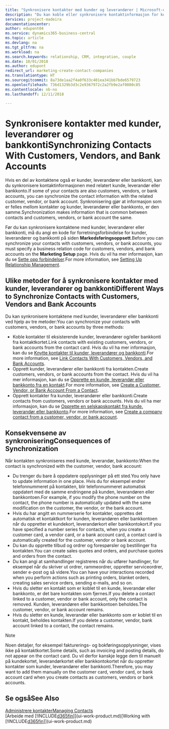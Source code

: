 ```yaml
---
title: "Synkronisere kontakter med kunder og leverandører | Microsoft-dokumentasjon"
description: "Du kan koble eller synkronisere kontaktinformasjon for kontakter som også er kunder, leverandører eller bankkonti, så du oppdaterer informasjon bare på ett sted."
services: project-madeira
documentationcenter: 
author: edupont04
ms.service: dynamics365-business-central
ms.topic: article
ms.devlang: na
ms.tgt_pltfrm: na
ms.workload: na
ms.search.keywords: relationship, CRM, integration, couple
ms.date: 10/01/2018
ms.author: edupont
redirect_url: marketing-create-contact-companies
ms.translationtype: HT
ms.sourcegitcommit: 8a73de1aa2f4a0f633c401ea341bb7bde6579723
ms.openlocfilehash: 736d1329b3d3c2e9367972c2a2fb9e2af0080c85
ms.contentlocale: nb-no
ms.lasthandoff: 12/11/2018

---
```

# <a name="synchronizing-contacts-with-customers-vendors-and-bank-accounts"></a><span data-ttu-id="8667a-103">Synkronisere kontakter med kunder, leverandører og bankkonti</span><span class="sxs-lookup"><span data-stu-id="8667a-103">Synchronizing Contacts With Customers, Vendors, and Bank Accounts</span></span>
<span data-ttu-id="8667a-104">Hvis en del av kontaktene også er kunder, leverandører eller bankkonti, kan du synkronisere kontaktinformasjonen med relatert kunde, leverandør eller bankkonto.</span><span class="sxs-lookup"><span data-stu-id="8667a-104">If some of your contacts are also customers, vendors, or bank accounts, you can synchronize the contact information with the related customer, vendor, or bank account.</span></span> <span data-ttu-id="8667a-105">Synkronisering gjør at informasjon som er felles mellom kontakter og kunder, leverandører eller bankkonto, er den samme.</span><span class="sxs-lookup"><span data-stu-id="8667a-105">Synchronization makes information that is common between contacts and customers, vendors, or bank account the same.</span></span>  

<span data-ttu-id="8667a-106">Før du kan synkronisere kontaktene med kunder, leverandører eller bankkonti, må du angi en kode for forretningsforbindelse for kunder, leverandører og bankkonti på siden **Markedsføringsoppsett**.</span><span class="sxs-lookup"><span data-stu-id="8667a-106">Before you can synchronize your contacts with customers, vendors, or bank accounts, you must specify a business relation code for customers, vendors, and bank accounts on the **Marketing Setup** page.</span></span> <span data-ttu-id="8667a-107">Hvis du vil ha mer informasjon, kan du se [Sette opp forbindelser](marketing-setup-marketing.md).</span><span class="sxs-lookup"><span data-stu-id="8667a-107">For more information, see [Setting Up Relationship Management](marketing-setup-marketing.md).</span></span>

## <a name="different-ways-to-synchronize-contacts-with-customers-vendors-and-bank-accounts"></a><span data-ttu-id="8667a-108">Ulike metoder for å synkronisere kontakter med kunder, leverandører og bankkonti</span><span class="sxs-lookup"><span data-stu-id="8667a-108">Different Ways to Synchronize Contacts with Customers, Vendors and Bank Accounts</span></span>
<span data-ttu-id="8667a-109">Du kan synkronisere kontaktene med kunder, leverandører eller bankkonti ved hjelp av tre metoder:</span><span class="sxs-lookup"><span data-stu-id="8667a-109">You can synchronize your contacts with customers, vendors, or bank accounts by three methods:</span></span>

* <span data-ttu-id="8667a-110">Koble kontakter til eksisterende kunder, leverandører og/eller bankkonti fra kontaktkortet.</span><span class="sxs-lookup"><span data-stu-id="8667a-110">Link contacts with existing customers, vendors, or bank accounts from the contact card.</span></span> <span data-ttu-id="8667a-111">Hvis du vil ha mer informasjon, kan du se [Knytte kontakter til kunder, leverandører og bankkonti](marketing-how-link-contact.md).</span><span class="sxs-lookup"><span data-stu-id="8667a-111">For more information, see [Link Contacts With Customers, Vendors, and Bank Accounts](marketing-how-link-contact.md).</span></span>
* <span data-ttu-id="8667a-112">Opprett kunder, leverandører eller bankkonti fra kontakten.</span><span class="sxs-lookup"><span data-stu-id="8667a-112">Create customers, vendors, or bank accounts from the contact.</span></span> <span data-ttu-id="8667a-113">Hvis du vil ha mer informasjon, kan du se [Opprette en kunde, leverandør eller bankkonto fra en kontakt](marketing-how-create-contacts-new-customers-vendors-bank-accounts.md).</span><span class="sxs-lookup"><span data-stu-id="8667a-113">For more information, see [Create a Customer, Vendor, or Bank Account From a Contact](marketing-how-create-contacts-new-customers-vendors-bank-accounts.md).</span></span>
* <span data-ttu-id="8667a-114">Opprett kontakter fra kunder, leverandører eller bankkonti.</span><span class="sxs-lookup"><span data-stu-id="8667a-114">Create contacts from customers, vendors or bank accounts.</span></span> <span data-ttu-id="8667a-115">Hvis du vil ha mer informasjon, kan du se [Opprette en selskapskontakt fra kunde, leverandør eller bankkonto](marketing-how-create-contact-companies.md).</span><span class="sxs-lookup"><span data-stu-id="8667a-115">For more information, see [Create a company contact from a customer, vendor, or bank account](marketing-how-create-contact-companies.md).</span></span>

## <a name="consequences-of-synchronization"></a><span data-ttu-id="8667a-116">Konsekvensene av synkronisering</span><span class="sxs-lookup"><span data-stu-id="8667a-116">Consequences of Synchronization</span></span>
<span data-ttu-id="8667a-117">Når kontakten synkroniseres med kunde, leverandør, bankkonto:</span><span class="sxs-lookup"><span data-stu-id="8667a-117">When the contact is synchronized with the customer, vendor, bank account:</span></span>

* <span data-ttu-id="8667a-118">Du trenger du bare å oppdatere opplysninger på ett sted.</span><span class="sxs-lookup"><span data-stu-id="8667a-118">You only have to update information in one place.</span></span> <span data-ttu-id="8667a-119">Hvis du for eksempel endrer telefonnummeret på kontakten, blir telefonnummeret automatisk oppdatert med de samme endringene på kunden, leverandøren eller bankkontoen.</span><span class="sxs-lookup"><span data-stu-id="8667a-119">For example, if you modify the phone number on the contact, the phone number is automatically updated with the same modification on the customer, the vendor, or the bank account.</span></span>
* <span data-ttu-id="8667a-120">Hvis du har angitt en nummerserie for kontakter, opprettes det automatisk et kontaktkort for kunden, leverandøren eller bankkontoen når du oppretter et kundekort, leverandørkort eller bankkontokort.</span><span class="sxs-lookup"><span data-stu-id="8667a-120">If you have specified a number series for contacts, when you create a customer card, a vendor card, or a bank account card, a contact card is automatically created for the customer, vendor or bank account.</span></span>
* <span data-ttu-id="8667a-121">Du kan du opprette tilbud og ordrer og forespørsler og bestillinger fra kontakten.</span><span class="sxs-lookup"><span data-stu-id="8667a-121">You can create sales quotes and orders, and purchase quotes and orders from the contact.</span></span>
* <span data-ttu-id="8667a-122">Du kan angi at samhandlinger registreres når du utfører handlinger, for eksempel når du skriver ut ordrer, rammeordrer, oppretter serviceordrer, sender e-post og så videre.</span><span class="sxs-lookup"><span data-stu-id="8667a-122">You can have your interactions recorded when you perform actions such as printing orders, blanket orders, creating sales service orders, sending e-mails, and so on.</span></span>
* <span data-ttu-id="8667a-123">Hvis du sletter en kontakt som er koblet til en kunde, leverandør eller bankkonto, er det bare kontakten som fjernes.</span><span class="sxs-lookup"><span data-stu-id="8667a-123">If you delete a contact linked to a customer, vendor or bank account, only the contact is removed.</span></span> <span data-ttu-id="8667a-124">Kunden, leverandøren eller bankkontoen beholdes.</span><span class="sxs-lookup"><span data-stu-id="8667a-124">The customer, vendor, or bank account remains.</span></span>
* <span data-ttu-id="8667a-125">Hvis du sletter en kunde, leverandør eller bankkonto som er koblet til en kontakt, beholdes kontakten.</span><span class="sxs-lookup"><span data-stu-id="8667a-125">If you delete a customer, vendor, bank account linked to a contact, the contact remains.</span></span>

> [!NOTE]  
>   <span data-ttu-id="8667a-126">Noen detaljer, for eksempel fakturerings- og bokføringsopplysninger, vises ikke på kontaktkortet.</span><span class="sxs-lookup"><span data-stu-id="8667a-126">Some details, such as invoicing and posting details, do not appear on the contact card.</span></span> <span data-ttu-id="8667a-127">Du vil derfor kanskje legge dem til manuelt på kundekortet, leverandørkortet eller bankkontokortet når du oppretter kontakter som kunder, leverandører eller bankkonti.</span><span class="sxs-lookup"><span data-stu-id="8667a-127">Therefore, you may want to add them manually on the customer card, vendor card, or bank account card when you create contacts as customers, vendors or bank accounts.</span></span>

## <a name="see-also"></a><span data-ttu-id="8667a-128">Se også</span><span class="sxs-lookup"><span data-stu-id="8667a-128">See Also</span></span>
[<span data-ttu-id="8667a-129">Administrere kontakter</span><span class="sxs-lookup"><span data-stu-id="8667a-129">Managing Contacts</span></span>](marketing-contacts.md)  
<span data-ttu-id="8667a-130">[Arbeide med [!INCLUDE[d365fin](includes/d365fin_md.md)]](ui-work-product.md)</span><span class="sxs-lookup"><span data-stu-id="8667a-130">[Working with [!INCLUDE[d365fin](includes/d365fin_md.md)]](ui-work-product.md)</span></span>

